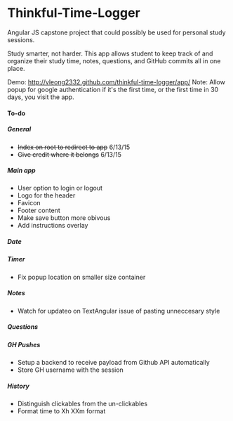 # Thinkful-Time-Logger
Angular JS capstone project that could possibly be  used for personal study sessions.

Study smarter, not harder. This app allows student to keep track of and organize their study time, notes, questions, and GitHub commits all in one place.

Demo: http://vleong2332.github.com/thinkful-time-logger/app/
Note: Allow popup for google authentication if it's the first time, or the first time in 30 days, you visit the app.

#### To-do

##### General

- ~~Index on root to redirect to app~~ 6/13/15
- ~~Give credit where it belongs~~ 6/13/15

##### Main app

- User option to login or logout
- Logo for the header
- Favicon
- Footer content
- Make save button more obivous
- Add instructions overlay

##### Date

##### Timer

- Fix popup location on smaller size container

##### Notes

- Watch for updateo on TextAngular issue of pasting unneccesary style

##### Questions

##### GH Pushes

- Setup a backend to receive payload from Github API automatically
- Store GH username with the session

##### History

- Distinguish clickables from the un-clickables
- Format time to Xh XXm format